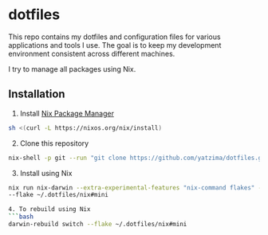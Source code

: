 # dotfiles

This repo contains my dotfiles and configuration files for various applications
and tools I use. The goal is to keep my development environment consistent
across different machines.

I try to manage all packages using Nix.

## Installation
1. Install [Nix Package Manager](https://nixos.org/download/)
```bash
sh <(curl -L https://nixos.org/nix/install)
```

2. Clone this repository
```bash
nix-shell -p git --run "git clone https://github.com/yatzima/dotfiles.git ~/.dotfiles"
```

3. Install using Nix
```bash
nix run nix-darwin --extra-experimental-features "nix-command flakes" -- switch
--flake ~/.dotfiles/nix#mini

4. To rebuild using Nix
```bash
darwin-rebuild switch --flake ~/.dotfiles/nix#mini
```

